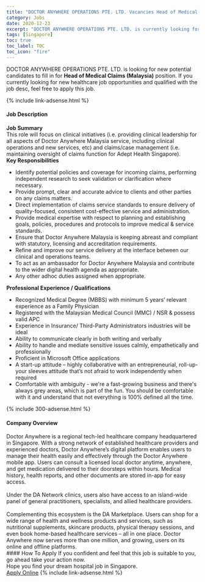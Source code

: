 ```yaml
---
title: "DOCTOR ANYWHERE OPERATIONS PTE. LTD. Vacancies Head of Medical Claims (Malaysia)" 
category: Jobs 
date: 2020-12-23 
excerpt: "DOCTOR ANYWHERE OPERATIONS PTE. LTD. is currently looking for suitable person to fill in the Head of Medical Claims (Malaysia) which positioned at Singapore" 
tags: [Singapore] 
toc: true 
toc_label: TOC 
toc_icon: "fire" 
--- 
```


<p>DOCTOR ANYWHERE OPERATIONS PTE. LTD. is looking for new potential candidates to fill in for <b>Head of Medical Claims (Malaysia)</b> position. If you currently looking for new healthcare job opportunities and qualified with the job desc, feel free to apply this job.
</p>{% include link-adsense.html %} 
<div><div><div><h4>Job Description</h4></div></div><div><div><span><div><div><strong>Job Summary</strong></div><div>This role will focus on clinical initiatives (i.e. providing clinical leadership for all aspects of Doctor Anywhere Malaysia service, including clinical operations and new services, etc) and claims/case management (i.e. maintaining oversight of claims function for Adept Health Singapore).</div><div><div><strong>Key Responsibilities</strong></div><div><ul><li>Identify potential policies and coverage for incoming claims, performing independent research to seek validation or clarification where necessary.</li><li>Provide prompt, clear and accurate advice to clients and other parties on any claims matters.</li><li>Direct implementation of claims service standards to ensure delivery of quality-focused, consistent cost-effective service and administration.</li><li>Provide medical expertise with respect to planning and establishing goals, policies, procedures and protocols to improve medical &amp; service standards.</li><li>Ensure that Doctor Anywhere Malaysia is keeping abreast and compliant with statutory, licensing and accreditation requirements.</li><li>Refine and improve our service delivery at the interface between our clinical and operations teams.</li><li>To act as an ambassador for Doctor Anywhere Malaysia and contribute to the wider digital health agenda as appropriate.</li><li>Any other adhoc duties assigned when appropriate.</li></ul></div></div><div><strong>Professional Experience / Qualifications</strong></div><div><ul><li><div>Recognized Medical Degree (MBBS) with minimum 5 years&#8217; relevant experience as a Family Physician</div></li><li><div>Registered with the Malaysian Medical Council (MMC) / NSR &amp; possess valid APC</div></li><li><div>Experience in Insurance/ Third-Party Administrators industries will be ideal</div></li><li><div>Ability to communicate clearly in both writing and verbally</div></li><li><div>Ability to handle and mediate sensitive issues calmly, empathetically and professionally</div></li><li><div>Proficient in Microsoft Office applications</div></li><li><div>A start-up attitude &#8211; highly collaborative with an entrepreneurial, roll-up-your sleeves attitude that&#8217;s not afraid to work independently when required</div></li><li><div>Comfortable with ambiguity - we're a fast-growing business and there's always grey areas, which is part of the fun. You should be comfortable with it and understand that not everything is 100% defined all the time.</div></li></ul></div></div></span></div></div></div> 
{% include 300-adsense.html %} 
<div><div><div><h4>Company Overview</h4></div></div><div><div><span><div><div>Doctor Anywhere is a regional tech-led healthcare company headquartered in Singapore. With a strong network of established healthcare providers and experienced doctors, Doctor Anywhere&#8217;s digital platform enables users to manage their health easily and effectively through the Doctor Anywhere mobile app. Users can consult a licensed local doctor anytime, anywhere, and get medication delivered to their doorsteps within hours. Medical history, health reports, and other documents are stored in-app for easy access.</div>
<div><br>
Under the DA Network clinics, users also have access to an island-wide panel of general practitioners, specialists, and allied healthcare providers.</div>
<div><br>
Complementing this ecosystem is the DA Marketplace. Users can shop for a wide range of health and wellness products and services, such as nutritional supplements, skincare products, physical therapy sessions, and even book home-based healthcare services &#8211; all in one place. Doctor Anywhere now serves more than one million, and growing, users on its online and offline platforms.</div></div></span></div></div></div> 
#### How To Apply 
If you confident and feel that this job is suitable to you, go ahead take your action now. <br/> 
Hope you find your dream hospital job in Singapore. <br/> 
<a href="https://www.jobstreet.com.my/en/job/head-of-medical-claims-malaysia-8216639/origin/sg?jobId=jobstreet-sg-job-8216639&sectionRank=10&token=0~aa52f537-14f1-45db-bcaa-0d4f90a9f5f3&fr=SRP%20View%20In%20New%20Ta" class="btn btn--warning" target="_blank" rel="nofollow noopenner">Apply Online</a> 
{% include link-adsense.html %} 